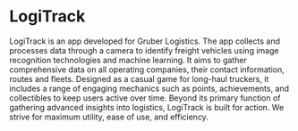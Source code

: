 # LogiTrack

LogiTrack is an app developed for Gruber Logistics. The app collects and processes data through a camera to identify freight vehicles using image recognition technologies and machine learning. It aims to gather comprehensive data on all operating companies, their contact information, routes and fleets. Designed as a casual game for long-haul truckers, it includes a range of engaging mechanics such as points, achievements, and collectibles to keep users active over time. Beyond its primary function of gathering advanced insights into logistics, LogiTrack is built for action. We strive for maximum utility, ease of use, and efficiency.
